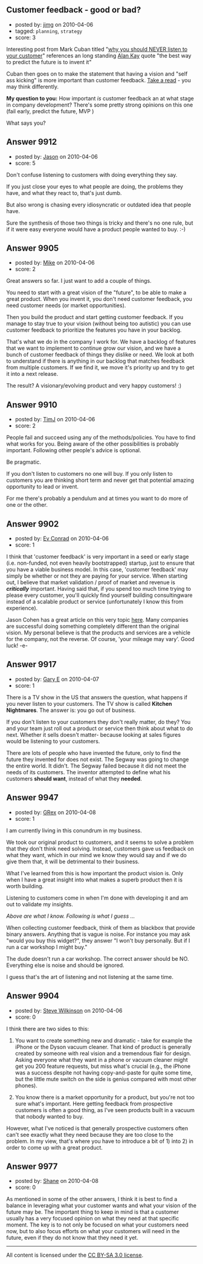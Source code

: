 ## Customer feedback - good or bad?

- posted by: [jimg](https://stackexchange.com/users/-1/2380-jimg) on 2010-04-06
- tagged: `planning`, `strategy`
- score: 3

Interesting post from Mark Cuban titled "[why you should NEVER listen to your customer][1]" references an long standing [Alan Kay][2] quote "the best way to predict the future is to invent it"

Cuban then goes on to make the statement that having a vision and "self ass kicking" is more important than customer feedback. [Take a read][3] - you may think differently.

**My question to you:** How important *is* customer feedback an at what stage in company development?  There's some pretty strong opinions on this one (fail early, predict the future, MVP ) 

What says you?


  [1]: http://blogmaverick.com/2010/04/06/why-you-should-never-listen-to-your-customers/
  [2]: http://en.wikiquote.org/wiki/Alan_Kay
  [3]: http://blogmaverick.com/2010/04/06/why-you-should-never-listen-to-your-customers/


## Answer 9912

- posted by: [Jason](https://stackexchange.com/users/-1/2-jason) on 2010-04-06
- score: 5

Don't confuse listening to customers with doing everything they say.

If you just close your eyes to what people are doing, the problems they have, and what they react to, that's just dumb.

But also wrong is chasing every idiosyncratic or outdated idea that people have.

Sure the synthesis of those two things is tricky and there's no one rule, but if it were easy everyone would have a product people wanted to buy.   :-)


## Answer 9905

- posted by: [Mike](https://stackexchange.com/users/-1/2696-mike) on 2010-04-06
- score: 2

Great answers so far. I just want to add a couple of things.

You need to start with a great vision of the "future", to be able to make a great product. 
When you invent it, you don't need customer feedback, you need customer needs (or market opportunities).

Then you build the product and start getting customer feedback.
If you manage to stay true to your vision (without being too autistic) you can use customer feedback to prioritize the features you have in your backlog.

That's what we do in the company I work for. We have a backlog of features that we want to implement to continue grow our vision, and we have a bunch of customer feedback of things they dislike or need. We look at both to understand if there is anything in our backlog that matches feedback from multiple customers. If we find it, we move it's priority up and try to get it into a next release.

The result? A visionary/evolving product and very happy customers! :)




## Answer 9910

- posted by: [TimJ](https://stackexchange.com/users/-1/1172-timj) on 2010-04-06
- score: 2

People fail and succeed using any of the methods/policies.  You have to find what works for you.  Being aware of the other possibilities is probably important.  Following other people's advice is optional.  

Be pragmatic.  

If you don't listen to customers no one will buy.
If you only listen to customers you are thinking short term and never get that potential amazing opportunity to lead or invent.

For me there's probably a pendulum and at times you want to do more of one or the other.  




## Answer 9902

- posted by: [Ev Conrad](https://stackexchange.com/users/-1/2862-ev-conrad) on 2010-04-06
- score: 1

I think that 'customer feedback' is very important in a seed or early stage (i.e. non-funded, not even heavily bootstrapped) startup, just to ensure that you have a viable business model.  In this case, 'customer feedback' may simply be whether or not they are paying for your service.  When starting out, I believe that market validation / proof of market and revenue is ***critically*** important.  Having said that, if you spend too much time trying to please every customer, you'll quickly find yourself building consultingware instead of a scalable product or service (unfortunately I know this from experience).  

Jason Cohen has a great article on this very topic <a href="http://blog.asmartbear.com/your-idea-sucks-now-go-do-it-anyway.html">here</a>.  Many companies are successful doing something completely different than the original vision.  My personal believe is that the products and services are a vehicle for the company, not the reverse.  Of course, 'your mileage may vary'.  Good luck!  -e-


## Answer 9917

- posted by: [Gary E](https://stackexchange.com/users/-1/2587-gary-e) on 2010-04-07
- score: 1

There is a TV show in the US that answers the question, what happens if you never listen to your customers. The TV show is called **Kitchen Nightmares**. The answer is: you go out of business.

If you don't listen to your customers they don't really matter, do they? You and your team just roll out a product or service then think about what to do next. Whether it sells doesn't matter- because looking at sales figures would be listening to your customers.

There are lots of people who have invented the future, only to find the future they invented for does not exist. The Segway was going to change the entire world. It didn't. The Segway failed because it did not meet the needs of its customers. The inventor attempted to define what his customers **should want**, instead of what they **needed**.





## Answer 9947

- posted by: [GRex](https://stackexchange.com/users/-1/2475-grex) on 2010-04-08
- score: 1

I am currently living in this conundrum in my business.

We took our original product to customers, and it seems to solve a problem that they don't think need solving. Instead, customers gave us feedback on what they want, which in our mind we know they would say and if we do give them that, it will be detrimental to their business.

What I've learned from this is how important the product vision is. Only when I have a great insight into what makes a superb product then it is worth building.

Listening to customers come in when I'm done with developing it and am out to validate my insights.

*Above are what I know. Following is what I guess ...*

When collecting customer feedback, think of them as blackbox that provide binary answers. Anything that is vague is noise. For instance you may ask "would you buy this widget?", they answer "I won't buy personally. But if I run a car workshop I might buy."

The dude doesn't run a car workshop. The correct answer should be NO. Everything else is noise and should be ignored.

I guess that's the art of listening and not listening at the same time.


## Answer 9904

- posted by: [Steve Wilkinson](https://stackexchange.com/users/-1/2177-steve-wilkinson) on 2010-04-06
- score: 0

I think there are two sides to this:

 1. You want to create something new and
    dramatic - take for example the
    iPhone or the Dyson vacuum cleaner. 
    That kind of product is generally
    created by someone with real vision
    and a tremendous flair for design.  Asking everyone what they want in a phone or vacuum cleaner might get you 200 feature requests, but miss what's crucial (e.g., the iPhone was a success despite not having copy-and-paste for quite some time, but the little mute switch on the side is genius compared with most other phones).
    
 2. You know there is a market opportunity for a product, but you're not too sure what's important.  Here getting feedback from prospective customers is often a good thing, as I've seen products built in a vacuum that nobody wanted to buy.

However, what I've noticed is that generally prospective customers often can't see exactly what they need because they are too close to the problem.  In my view, that's where you have to introduce a bit of 1) into 2) in order to come up with a great product.

 


## Answer 9977

- posted by: [Shane](https://stackexchange.com/users/-1/3028-shane) on 2010-04-08
- score: 0

As mentioned in some of the other answers, I think it is best to find a balance in leveraging what your customer wants and what your vision of the future may be. The important thing to keep in mind is that a customer usually has a very focused opinion on what they need at that specific moment. The key is to not only be focused on what your customers need now, but to also focus efforts on what your customers will need in the future, even if they do not know that they need it yet.



---

All content is licensed under the [CC BY-SA 3.0 license](https://creativecommons.org/licenses/by-sa/3.0/).
